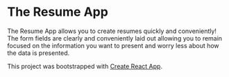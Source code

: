 # The Resume App

The Resume App allows you to create resumes quickly and conveniently!
The form fields are clearly and conveniently laid out allowing you to remain focused on 
the information you want to present and worry less about how the data is presented.

This project was bootstrapped with [Create React App](https://github.com/facebook/create-react-app).
